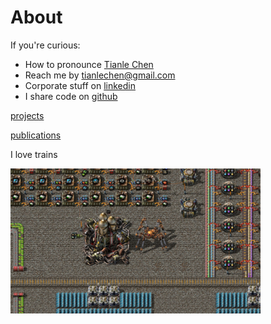 # About
If you're curious:
- How to pronounce [Tianle Chen](https://translate.google.com/#auto/en/%E9%99%88%E5%A4%A9%E4%B9%90)
- Reach me by [tianlechen@gmail.com](mailto:tianlechen@gmail.com)
- Corporate stuff on [linkedin](https://www.linkedin.com/in/tianlechen/)
- I share code on [github](https://github.com/tianle91)

[projects](/about/projects.md)

[publications](/about/publications.md)

I love trains

<img src="/assets/about/factorio.jpg" alt="factorio" width="400"/>
